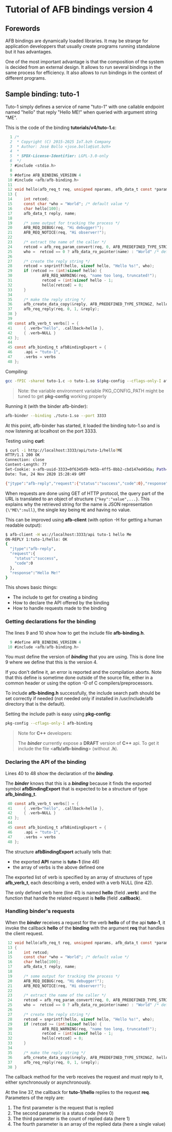 # Tutorial of AFB bindings version 4

## Forewords

AFB bindings are dynamically loaded libraries. It may be strange
for application developpers that usually create programs running
standalone but it has advantages.

One of the most important advantage is that the composition of
the system is decided from an external design. It allows to run
several bindings in the same process for efficiency. It also
allows to run bindings in the context of different programs.

## Sample binding: tuto-1

Tuto-1 simply defines a service of name "tuto-1" with one
callable endpoint named "hello" that reply "Hello ME!" when
queried with argument string "ME".

This is the code of the binding **tutorials/v4/tuto-1.c**:

```c
  1 /*
  2  * Copyright (C) 2015-2025 IoT.bzh Company
  3  * Author: José Bollo <jose.bollo@iot.bzh>
  4  *
  5  * SPDX-License-Identifier: LGPL-3.0-only
  6  */
  7 #include <stdio.h>
  8
  9 #define AFB_BINDING_VERSION 4
 10 #include <afb/afb-binding.h>
 11
 12 void hello(afb_req_t req, unsigned nparams, afb_data_t const *params)
 13 {
 14     int retcod;
 15     const char *who = "World"; /* default value */
 16     char hello[100];
 17     afb_data_t reply, name;
 18
 19     /* some output for tracking the process */
 20     AFB_REQ_DEBUG(req, "Hi debugger!");
 21     AFB_REQ_NOTICE(req, "Hi observer!");
 22
 23     /* extract the name of the caller */
 24     retcod = afb_req_param_convert(req, 0, AFB_PREDEFINED_TYPE_STRINGZ, &name);
 25     who =  retcod == 0 ? afb_data_ro_pointer(name) : "World" /* default value */;
 26
 27     /* create the reply string */
 28     retcod = snprintf(hello, sizeof hello, "Hello %s!", who);
 29     if (retcod >= (int)sizeof hello) {
 30             AFB_REQ_WARNING(req, "name too long, truncated!");
 31             retcod = (int)sizeof hello - 1;
 32             hello[retcod] = 0;
 33     }
 34
 35     /* make the reply string */
 36     afb_create_data_copy(&reply, AFB_PREDEFINED_TYPE_STRINGZ, hello, (size_t)(retcod + 1 /*with last zero*/));
 37     afb_req_reply(req, 0, 1, &reply);
 38 }
 39
 40 const afb_verb_t verbs[] = {
 41     { .verb="hello", .callback=hello },
 42     { .verb=NULL }
 43 };
 44
 45 const afb_binding_t afbBindingExport = {
 46     .api = "tuto-1",
 47     .verbs = verbs
 48 };
```

Compiling:

```bash
gcc -fPIC -shared tuto-1.c -o tuto-1.so $(pkg-config --cflags-only-I afb-binding)
```

> Note: the variable environment variable PKG_CONFIG_PATH might be
> tuned to get **pkg-config** working properly

Running it (with the binder afb-binder):

```bash
afb-binder --binding ./tuto-1.so --port 3333
```

At this point, afb-binder has started, it loaded the binding tuto-1.so and is now
listening at localhost on the port 3333.

Testing using **curl**:

```bash
$ curl -i http://localhost:3333/api/tuto-1/hello?ME
HTTP/1.1 200 OK
Connection: close
Content-Length: 77
Set-Cookie: x-afb-uuid-3333=0f6345d9-9d5b-4ff5-8bb2-cbd147ed45da; Path=/api; Max-Age=32000000; HttpOnly
Date: Tue, 24 Nov 2020 15:28:49 GMT

{"jtype":"afb-reply","request":{"status":"success","code":0},"response":"Hello {\"ME\":null}!"}
```

When requests are done using GET of HTTP protocol, the query part
of the URL is translated to an object of structure `{"key":"value",...}`.
This explains why the retrieved string for the name is JSON
representation `{\"ME\":null}`, the single key being `ME` and having no value.

This can be improved using **afb-client** (with option -H for
getting a human readable output):

```bash
$ afb-client -H ws://localhost:3333/api tuto-1 hello Me
ON-REPLY 1:tuto-1/hello: OK
{
  "jtype":"afb-reply",
  "request":{
    "status":"success",
    "code":0
  },
  "response":"Hello Me!"
}
```

This shows basic things:

- The include to get for creating a binding
- How to declare the API offered by the binding
- How to handle requests made to the binding

### Getting declarations for the binding

The lines 9 and 10 show how to get the include file **afb-binding.h**.

```c
  9 #define AFB_BINDING_VERSION 4
 10 #include <afb/afb-binding.h>
```

You must define the version of ***binding*** that you are using.
This is done line 9 where we define that this is the version 4.

If you don't define it, an error is reported and the compilation aborts.
Note that this define is sometime done outside of the source file,
either in a common header or using the option -D of C compilers/preprocessors.

To include **afb-binding.h** successfully, the include search path
should be set correctly if needed (not needed only if installed in
/usr/include/afb directory that is the default).

Setting the include path is easy using **pkg-config**:

```bash
pkg-config --cflags-only-I afb-binding
```

> Note for **C++** developers:
>
> The ***binder*** currently expose a **DRAFT** version of **C++** api.
> To get it include the file <**afb/afb-binding**> (without **.h**).


### Declaring the API of the binding

Lines 40 to 48 show the declaration of the ***binding***.

The ***binder*** knows that this is a ***binding*** because
it finds the exported symbol **afbBindingExport** that is expected to be
a structure of type **afb_binding_t**.

```c
 40 const afb_verb_t verbs[] = {
 41     { .verb="hello", .callback=hello },
 42     { .verb=NULL }
 43 };
 44
 45 const afb_binding_t afbBindingExport = {
 46     .api = "tuto-1",
 47     .verbs = verbs
 48 };
```

The structure **afbBindingExport** actually tells that:

- the exported **API** name is **tuto-1** (line 46)
- the array of verbs is the above defined one

The exported list of verb is specified by an array of structures of
type **afb_verb_t**, each describing a verb, ended with a verb NULL (line 42).

The only defined verb here (line 41) is named **hello** (field **.verb**)
and the function that handle the related request is **hello**
(field **.callback**).

### Handling binder's requests

When the ***binder*** receives a request for the verb **hello** of
of the api **tuto-1**, it invoke the callback **hello** of the **binding**
with the argument **req** that handles the client request.

```c
 12 void hello(afb_req_t req, unsigned nparams, afb_data_t const *params)
 13 {
 14     int retcod;
 15     const char *who = "World"; /* default value */
 16     char hello[100];
 17     afb_data_t reply, name;
 18
 19     /* some output for tracking the process */
 20     AFB_REQ_DEBUG(req, "Hi debugger!");
 21     AFB_REQ_NOTICE(req, "Hi observer!");
 22
 23     /* extract the name of the caller */
 24     retcod = afb_req_param_convert(req, 0, AFB_PREDEFINED_TYPE_STRINGZ, &name);
 25     who =  retcod == 0 ? afb_data_ro_pointer(name) : "World" /* default value */;
 26
 27     /* create the reply string */
 28     retcod = snprintf(hello, sizeof hello, "Hello %s!", who);
 29     if (retcod >= (int)sizeof hello) {
 30             AFB_REQ_WARNING(req, "name too long, truncated!");
 31             retcod = (int)sizeof hello - 1;
 32             hello[retcod] = 0;
 33     }
 34
 35     /* make the reply string */
 36     afb_create_data_copy(&reply, AFB_PREDEFINED_TYPE_STRINGZ, hello, (size_t)(retcod + 1 /*with last zero*/));
 37     afb_req_reply(req, 0, 1, &reply);
 38 }
```

The callback method for the verb receives the request and must
reply to it, either synchronously or asynchronously.

At the line 37, the callback for **tuto-1/hello** replies to the request **req**.
Parameters of the reply are:

 1. The first parameter is the request that is replied
 2. The second parameter is a status code (here 0)
 3. The third parameter is the count of replied data (here 1)
 4. The fourth parameter is an array of the replied data (here a single value)
